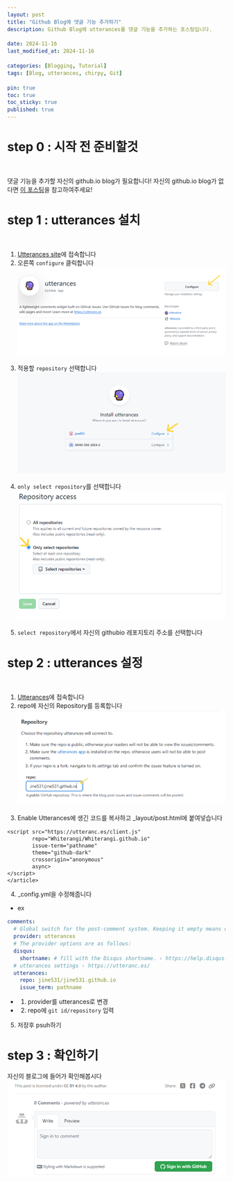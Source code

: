 ```yaml
---
layout: post
title: "Github Blog에 댓글 기능 추가하기"
description: Github Blog에 utterances를 댓글 기능을 추가하는 포스팅입니다.

date: 2024-11-16 
last_modified_at: 2024-11-16 

categories: [Blogging, Tutorial]
tags: [Blog, utterances, chirpy, Git]

pin: true
toc: true
toc_sticky: true
published: true
---
```


# step 0 : 시작 전 준비할것
&nbsp;

댓글 기능을 추가할 자신의 github.io blog가 필요합니다!
자신의 github.io blog가 없다면 [이 포스팅](https://jine531.github.io/posts/how-to-build/)을 참고하여주세요!

# step 1 : utterances 설치
&nbsp;

1. [Utterances site](https://github.com/apps/utterances)에 접속합니다
&nbsp;
2. 오른쪽 ```configure``` 클릭합니다
![configure](/assets/img/configure.png)
&nbsp;
3. 적용할 ```repository``` 선택합니다
![repository](/assets/img/repository.png)
&nbsp;
4. ```only select repository```를 선택합니다
![select](/assets/img/select.png)
&nbsp;
5. ```select repository```에서 자신의 githubio 레포지토리 주소를 선택합니다

# step 2 : utterances 설정
&nbsp;

1. [Utterances](https://utteranc.es/)에 접속합니다 
&nbsp;
2. repo에 자신의 Repository를 등록합니다
![repo](/assets/img/repo.png)
&nbsp;
3. Enable Utterances에 생긴 코드를 복사하고 _layout/post.html에 붙여넣습니다
``` 
<script src="https://utteranc.es/client.js"
        repo="Whiterangi/Whiterangi.github.io"
        issue-term="pathname"
        theme="github-dark"
        crossorigin="anonymous"
        async>
</script>
</article>
```
&nbsp;
4. _config.yml을 수정해줍니다
- ex
``` yml
comments:
  # Global switch for the post-comment system. Keeping it empty means disabled.
  provider: utterances
  # The provider options are as follows:
  disqus:
    shortname: # fill with the Disqus shortname. › https://help.disqus.com/en/articles/1717111-what-s-a-shortname
  # utterances settings › https://utteranc.es/
  utterances:
    repo: jine531/jine531.github.io
    issue_term: pathname
```
- 1. provider를 utterances로 변경
- 2. repo에 ```git id/repository``` 입력
&nbsp;
5. 저장후 psuh하기

# step 3 : 확인하기
자신의 블로그에 들어가 확인해봅시다
![comment](/assets/img/comment.png)







